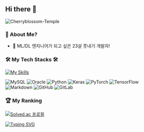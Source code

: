 ## Hi there 👋

![Cherryblossom-Temple](https://user-images.githubusercontent.com/69412499/221340964-03108ed0-5434-415a-86e7-c943507e6939.gif)

### 💬 About Me?
- 💖 ML/DL 엔지니어가 되고 싶은 23살 풋내기 개발자!

### 🛠 My Tech Stacks 🛠
[![My Skills](https://skillicons.dev/icons?i=py,pytorch,tensorflow,mysql,sqlite,bootstrap,stackoverflow,git,github,gitlab,md,vscode,visualstudio&perline=7)](https://skillicons.dev)

![MySQL](https://img.shields.io/badge/-MySQL-FF9E0F?style=flat&logo=MySQL)
![Oracle](https://img.shields.io/badge/-Oracle-F80000?style=flat&logo=Oracle)
![Python](https://img.shields.io/badge/-Python-05122A?style=flat&logo=python)
![Keras](https://img.shields.io/badge/-Keras-D00000?style=flat&logo=Keras)
![PyTorch](https://img.shields.io/badge/-PyTorch-05122A?style=flat&logo=PyTorch)
![TensorFlow](https://img.shields.io/badge/-TensorFlow-05122A?style=flat&logo=TensorFlow)
![Markdown](https://img.shields.io/badge/-Markdown-05122A?style=flat&logo=Markdown)
![GitHub](https://img.shields.io/badge/-GitHub-181717?style=flat&logo=GitHub)
![GitLab](https://img.shields.io/badge/-GitLab-FC6D26?style=flat&logo=GitLab)

### 🏆 My Ranking
[![Solved.ac 프로필](http://mazassumnida.wtf/api/v2/generate_badge?boj=run77)](https://solved.ac/run77)


[![Typing SVG](https://readme-typing-svg.demolab.com?font=Jua&size=24&pause=1000&color=0C2F3EA4&width=435&height=40&lines=%EB%A7%8C%EC%9D%BC+%EB%94%94%EB%B2%84%EA%B9%85%EC%9D%B4+%EB%B2%8C%EB%A0%88%EB%A5%BC+%EC%9E%A1%EB%8A%94+%EA%B3%BC%EC%A0%95%EC%9D%B4%EB%9D%BC%EB%A9%B4%2C;%ED%94%84%EB%A1%9C%EA%B7%B8%EB%9E%98%EB%B0%8D%EC%9D%80+%EA%B7%B8%EA%B1%B8+%EC%A7%91%EC%96%B4%EB%84%A3%EB%8A%94+%EA%B3%BC%EC%A0%95%EC%9D%B4%EB%8B%A4+%E3%85%A0%E3%85%A0)](https://git.io/typing-svg)



<!--
**JHmins/JHmins** is a ✨ _special_ ✨ repository because its `README.md` (this file) appears on your GitHub profile.
Here are some ideas to get you started:

- 🔭 I’m currently working on ...
- 🌱 I’m currently learning ...
- 👯 I’m looking to collaborate on ...
- 🤔 I’m looking for help with ...
- 💬 Ask me about ...
- 📫 How to reach me: ...
- 😄 Pronouns: ...
- ⚡ Fun fact: ...
-->
